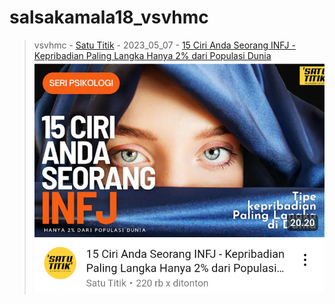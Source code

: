 # salsakamala18_vsvhmc
> vsvhmc - [Satu Titik](https://m.youtube.com/@satutitikkehidupan) - 2023_05_07 - [15 Ciri Anda Seorang INFJ - Kepribadian Paling Langka Hanya 2% dari Populasi Dunia](https://youtu.be/wGVOosj2Sn0) <img src="media/wGVOosj2Sn0/Screenshot_2024-11-13-14-00-10-60.png">
